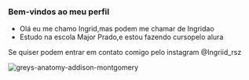 ### Bem-vindos ao meu perfil

 - Olá eu me chamo Ingrid,mas podem me chamar de Ingridao
 - Estudo na escola Major Prado,e estou fazendo cursopelo alura

Se quiser podem entrar em contato comigo pelo instagram @Ingriid_rsz


   ![greys-anatomy-addison-montgomery](https://github.com/ingridfsilva/Ingrid-Silva/assets/168586230/23d3b150-fc66-44e4-950f-82e5ba248b2b)
